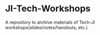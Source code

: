 # JI-Tech-Workshops
A repository to archive materials of Tech-JI workshops(slides/notes/handouts, etc.)
